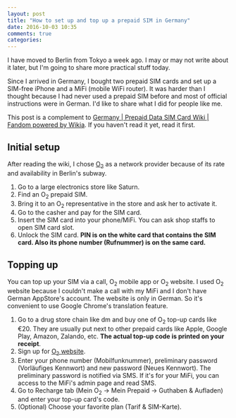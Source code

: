 ```yaml
---
layout: post
title: "How to set up and top up a prepaid SIM in Germany"
date: 2016-10-03 10:35
comments: true
categories: 
---
```


I have moved to Berlin from Tokyo a week ago. I may or may not write about it later, but I'm going to share more practical stuff today.

Since I arrived in Germany, I bought two prepaid SIM cards and set up a SIM-free iPhone and a MiFi (mobile WiFi router). It was harder than I thought because I had never used a prepaid SIM before and most of official instructions were in German. I'd like to share what I did for people like me.

This post is a complement to [Germany | Prepaid Data SIM Card Wiki | Fandom powered by Wikia](http://prepaid-data-sim-card.wikia.com/wiki/Germany). If you haven't read it yet, read it first.

## Initial setup

After reading the wiki, I chose [O<sub>2</sub>](https://www.o2online.de/) as a network provider because of its rate and availability in Berlin's subway.

1. Go to a large electronics store like Saturn.
2. Find an O<sub>2</sub> prepaid SIM.
3. Bring it to an O<sub>2</sub> representative in the store and ask her to activate it.
4. Go to the casher and pay for the SIM card.
5. Insert the SIM card into your phone/MiFi. You can ask shop staffs to open SIM card slot.
6. Unlock the SIM card. **PIN is on the white card that contains the SIM card. Also its phone number (Rufnummer) is on the same card.**

## Topping up

You can top up your SIM via a call, O<sub>2</sub> mobile app or O<sub>2</sub> website. I used O<sub>2</sub> website because I couldn't make a call with my MiFi and I don't have German AppStore's account. The website is only in German. So it's convenient to use Google Chrome's translation feature.

1. Go to a drug store chain like dm and buy one of O<sub>2</sub> top-up cards like €20. They are usually put next to other prepaid cards like Apple, Google Play, Amazon, Zalando, etc. **The actual top-up code is printed on your receipt**.
2. Sign up for [O<sub>2</sub> website](https://login.o2online.de/ngAuth/#/registration/mobile-registrierung).
3. Enter your phone number (Mobilfunknummer), preliminary password (Vorläufiges Kennwort) and new password (Neues Kennwort). The preliminary password is notified via SMS. If it's for your MiFi, you can access to the MiFi's admin page and read SMS.
4. Go to Recharge tab (Mein O<sub>2</sub> -> Mein Prepaid -> Guthaben & Aufladen) and enter your top-up card's code.
5. (Optional) Choose your favorite plan (Tarif & SIM-Karte).
